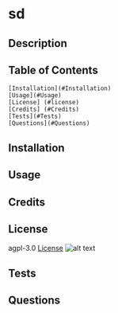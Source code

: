

  # sd 
  ## Description 
  
  ## Table of Contents
    [Installation](#Installation)
    [Usage](#Usage)
    [License] (#license)
    [Credits] (#Credits)
    [Tests](#Tests)
    [Questions](#Questions)
    
  ## Installation 
  
  ## Usage 
  
  ## Credits 
  
  ## License
   agpl-3.0
      [License](https://choosealicense.com/licenses/agpl-3.0/)
      ![alt text](https://img.shields.io/badge/liscense-agpl-3.0-blue)
  ## Tests 
  
  ## Questions
  

